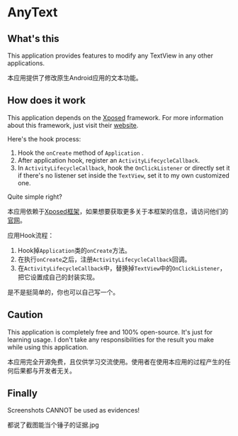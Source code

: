 # AnyText

## What's this

This application provides features to modify any TextView in any other applications.

本应用提供了修改原生Android应用的文本功能。

## How does it work

This application depends on the [Xposed](https://github.com/rovo89/Xposed) framework. For more information about this framework, just visit their [website](https://api.xposed.info/).

Here's the hook process:

1. Hook the `onCreate` method of `Application` .
2. After application hook, register an `ActivityLifecycleCallback`.
3. In `ActivityLifecycleCallback`, hook the `OnClickListener` or directly set it if there's no listener set inside the `TextView`, set it to my own customized one.

Quite simple right?

本应用依赖于[Xposed框架](https://github.com/rovo89/Xposed)，如果想要获取更多关于本框架的信息，请访问他们的[官网](https://api.xposed.info/)。

应用Hook流程：

1. Hook掉`Application`类的`onCreate`方法。
2. 在执行`onCreate`之后，注册`ActivityLifecycleCallback`回调。
3. 在`ActivityLifecycleCallback`中，替换掉`TextView`中的`OnClickListener`，把它设置成自己的封装实现。

是不是挺简单的，你也可以自己写一个。

## Caution

This application is completely free and 100% open-source. It's just for learning usage. I don't take any responsibilities for the result you make while using this application.

本应用完全开源免费，且仅供学习交流使用。使用者在使用本应用的过程产生的任何后果都与开发者无关。

## Finally

Screenshots CANNOT be used as evidences!

都说了截图能当个锤子的证据.jpg